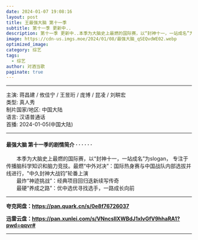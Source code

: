 ```yaml
---
date: 2024-01-07 19:08:16
layout: post
title: 王最强大脑 第十一季
subtitle: 第十一季 更新中..
description: 第十一季 更新中..本季为大脑史上最燃的国际赛，以“封神十一，一站成名”为slogan， 专注于传播脑科学知识和脑力竞技。最燃“中外对决”：国际热身赛与中国战队内部选拔并线进行，"中久封神大战钧”轮番上演......
image: https://cdn-us.imgs.moe/2024/01/08/最强大脑_qSEQvdWE02.webp
optimized_image: 
category: 综艺
tags:
  - 综艺
author: 对酒当歌
paginate: true
---
```


---

主演: 蒋昌建 / 攸佳宁 / 王昱珩 / 庞博 / 昆凌 / 刘畊宏  
类型: 真人秀  
制片国家/地区: 中国大陆  
语言: 汉语普通话  
首播: 2024-01-05(中国大陆)  

---

#### 最强大脑 第十一季的剧情简介 · · · · · ·

　　本季为大脑史上最燃的国际赛，以“封神十一，一站成名”为slogan， 专注于传播脑科学知识和脑力竞技。最燃“中外对决”：国际热身赛与中国战队内部选拔并线进行，"中久封神大战钧”轮番上演  
　　最炸“神迹挑战”：经典项目回归迭新续写传奇  
　　最硬“养成之路”：优中选优寻找选手，一路成长向前  

---

**夸克网盘：<https://pan.quark.cn/s/0e8f76726037>**

**迅雷云盘：<https://pan.xunlei.com/s/VNncsIIXWBdJ1xlvGfV9hhaRA1?pwd=qqvr#>**

---
